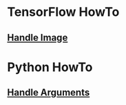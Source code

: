 # TensorFlow HowTo
## [Handle Image](src/[TF]_HowTo_Handle_Image.ipynb)

# Python HowTo
## [Handle Arguments](src/[Python]_HowTo_Handle_Arguments.ipynb)
